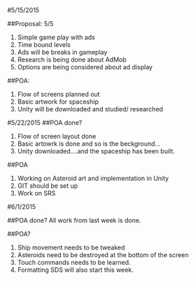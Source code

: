 #5/15/2015

##Proposal:
5/5
1. Simple game play with ads
2. Time bound levels
3. Ads will be breaks in gameplay
4. Research is being done about AdMob
5. Options are being considered about ad display

##POA:

1. Flow of screens planned out
2. Basic artwork for spaceship
3. Unity will be downloaded and studied/ researched


#5/22/2015
##POA done?

1. Flow of screen layout done
2. Basic artowrk is done and so is the beckground...
3. Unity downloaded....and the spaceship has been built.

##POA

1. Working on Asteroid art and implementation in Unity
2. GIT should be set up
3. Work on SRS

#6/1/2015

##POA done?
All work from last week is done.

##POA?
1. Ship movement needs to be tweaked
2. Asteroids need to be destroyed at the bottom of the screen
3. Touch commands needs to be learned.
4. Formatting SDS will also start this week.

